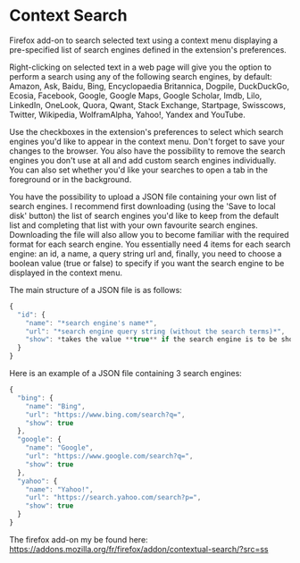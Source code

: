 # Context Search

Firefox add-on to search selected text using a context menu displaying a pre-specified list of search engines defined in the extension's preferences.

Right-clicking on selected text in a web page will give you the option to perform a search using any of the following search engines, by default: Amazon, Ask, Baidu, Bing, Encyclopaedia Britannica, Dogpile, DuckDuckGo, Ecosia, Facebook, Google, Google Maps, Google Scholar, Imdb, Lilo, LinkedIn, OneLook, Quora, Qwant, Stack Exchange, Startpage, Swisscows, Twitter, Wikipedia, WolframAlpha, Yahoo!, Yandex and YouTube.

Use the checkboxes in the extension's preferences to select which search engines you'd like to appear in the context menu. Don't forget to save your changes to the browser. You also have the possibility to remove the search engines you don't use at all and add custom search engines individually. You can also set whether you'd like your searches to open a tab in the foreground or in the background.

You have the possibility to upload a JSON file containing your own list of search engines. I recommend first downloading (using the 'Save to local disk' button) the list of search engines you'd like to keep from the default list and completing that list with your own favourite search engines. Downloading the file will also allow you to become familiar with the required format for each search engine. You essentially need 4 items for each search engine: an id, a name, a query string url and, finally, you need to choose a boolean value (true or false) to specify if you want the search engine to be displayed in the context menu.

The main structure of a JSON file is as follows:
```javascript
{
  "id": {
    "name": "*search engine's name*",
    "url": "*search engine query string (without the search terms)*",
    "show": *takes the value **true** if the search engine is to be shown in the context menu or **false** if not*
  }
}
```

Here is an example of a JSON file containing 3 search engines:
```javascript
{
  "bing": {
    "name": "Bing",
    "url": "https://www.bing.com/search?q=",
    "show": true
  },
  "google": {
    "name": "Google",
    "url": "https://www.google.com/search?q=",
    "show": true
  },
  "yahoo": {
    "name": "Yahoo!",
    "url": "https://search.yahoo.com/search?p=",
    "show": true
  }  
}
```

The firefox add-on my be found here:
https://addons.mozilla.org/fr/firefox/addon/contextual-search/?src=ss

